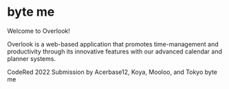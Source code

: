 # byte me
Welcome to Overlook!

Overlook is a web-based application that promotes time-management and productivity through its innovative features with our advanced calendar and planner systems.

CodeRed 2022 Submission by Acerbase12, Koya, Mooloo, and Tokyo
byte me
